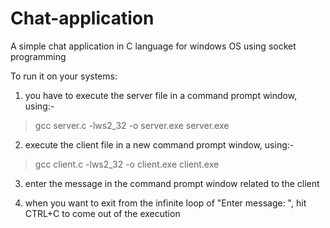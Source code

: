 # Chat-application

A simple chat application in C language for windows OS using socket programming

To run it on your systems:

1. you have to execute the server file in a command prompt window, using:-
>gcc server.c -lws2_32 -o server.exe
>server.exe

2. execute the client file in a new command prompt window, using:-
>gcc client.c -lws2_32 -o client.exe
>client.exe 

3. enter the message in the command prompt window related to the client

4. when you want to exit from the infinite loop of "Enter message: ", hit CTRL+C to come out of the execution
